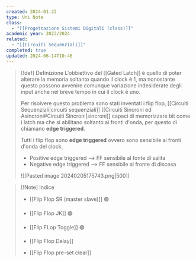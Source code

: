```yaml
---
created: 2024-01-22
type: Uni Note
class:
  - "[[Progettazione Sistemi Digitali (class)]]"
academic year: 2023/2024
related:
  - "[[Circuiti Sequenziali]]"
completed: true
updated: 2024-06-14T10:46
---
```

>[!def] Definizione
 L'obbiettivo del [[Gated Latch]]  è quello di poter alterare la memoria soltanto quando il clock è 1, ma nonostante questo possono avvenire comunque variazione indesiderate degli input anche nel breve tempo in cui il clock è uno.
>
>Per risolvere questo problema sono stati inventati i flip flop, [[Circuiti Sequenziali|circuiti sequenziali]] [[Circuiti Sincroni ed Asincroni#Circuiti Sincroni|sincroni]] capaci di memorizzare bit come i latch ma che si abilitano soltanto ai fronti d'onda, per questo di chiamano **edge triggered**.
>
>
>Tutti i flip flop sono **edge triggered** ovvero sono sensibile ai fronti d'onda del clock.
>- Positive edge triggered --> FF sensibile al fonte di salita
>- Negative edge triggered --> FF sensibile al fronte di discesa
>
>![[Pasted image 20240205175743.png|500]]

>[!Note] Indice
>- [[Flip Flop SR (master slave)]] 🟢
>- [[Flip Flop JK]] 🟢
>- [[Flip FLop Toggle]] 🟢
>- [[Flip Flop Delay]]
>
>- [[Flip Flop pre-set clear]]
